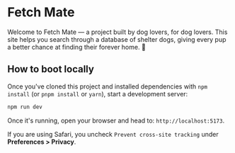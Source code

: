 # Fetch Mate

Welcome to Fetch Mate — a project built by dog lovers, for dog lovers. This site helps you search through a database of shelter dogs, giving every pup a better chance at finding their forever home. 🏡

## How to boot locally

Once you've cloned this project and installed dependencies with `npm install` (or `pnpm install` or `yarn`), start a development server:

```bash
npm run dev
```

Once it's running, open your browser and head to: `http://localhost:5173`.

If you are using Safari, you uncheck `Prevent cross-site tracking` under **Preferences > Privacy**.
